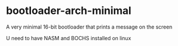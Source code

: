 # bootloader-arch-minimal

A very minimal 16-bit bootloader that prints a message on the screen

U need to have NASM and BOCHS installed on linux

